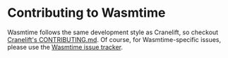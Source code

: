 # Contributing to Wasmtime

Wasmtime follows the same development style as Cranelift, so checkout
[Cranelift's CONTRIBUTING.md]. Of course, for Wasmtime-specific issues, please
use the [Wasmtime issue tracker].

[Cranelift's CONTRIBUTING.md]: https://github.com/CraneStation/cranelift/blob/master/CONTRIBUTING.md
[Wasmtime issue tracker]: https://github.com/CraneStation/wasmtime/issues/new
